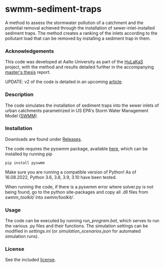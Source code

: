 # swmm-sediment-traps

A method to assess the stormwater pollution of a catchment and the potential removal achieved through the installation of sewer-inlet-installed sediment traps. The method creates a ranking of the inlets according to the pollutant load that can be removed by installing a sediment trap in them. 

### Acknowledgements

This code was developed at Aalto University as part of the [HuLaKaS](http://www.itamerihaaste.net/tyomme/hankkeemme/hulakas) project, with the method and results detailed further in the accompanying [master's thesis](https://aaltodoc.aalto.fi/handle/123456789/116386) report. 

UPDATE: v2 of the code is detailed in an upcoming [article](). 

### Description

The code simulates the installation of sediment traps into the sewer inlets of urban catchments parametrized in US EPA's Storm Water Management Model ([SWMM](https://www.epa.gov/water-research/storm-water-management-model-swmm)). 

### Installation

Downloads are found under [Releases](https://github.com/blobbeliblob/swmm-sediment-traps/releases). 

The code requires the pyswmm package, available [here](https://github.com/OpenWaterAnalytics/pyswmm), which can be installed by running pip 

```
pip install pyswmm
```

Make sure you are running a compatible version of Python!
As of 16.08.2022, Python 3.6, 3.8, 3.9, 3.10 have been tested. 

When running the code, if there is a pyswmm error where solver.py is not being found, go to the python site-packages and copy all .dll files from *swmm_toolkit/* into *swmm/toolkit/*.

### Usage

The code can be executed by running *run_program.bat*, which serves to run the various .py files and their functions. The simulation settings can be modified in *settings.ini* (or *simulation_scenarios.json* for automated simulation runs). 

### License

See the included [license](https://github.com/blobbeliblob/swmm-sediment-traps/blob/main/LICENSE).


